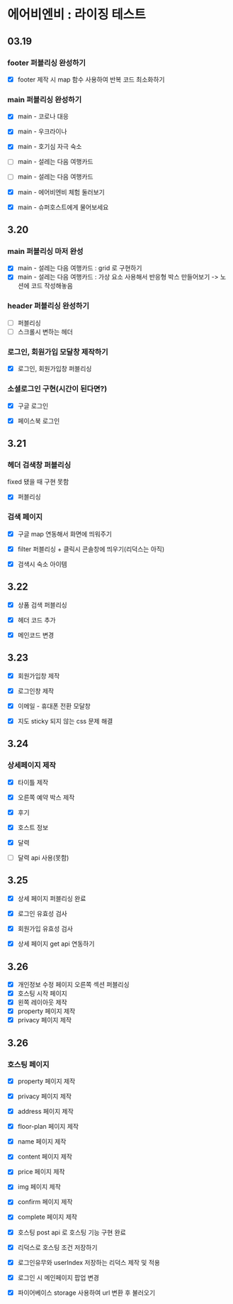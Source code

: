 # 에어비엔비 : 라이징 테스트

## 03.19
### footer 퍼블리싱 완성하기
- [x] footer 제작 시 map 함수 사용하여 반복 코드 최소화하기

### main 퍼블리싱 완성하기
- [x] main - 코로나 대응
- [x] main - 우크라이나
- [x] main - 호기심 자극 숙소
- [ ] main - 설레는 다음 여행카드 
- [ ] main - 설레는 다음 여행카드 
- [x] main - 에어비엔비 체험 둘러보기
- [x] main - 슈퍼호스트에게 물어보세요


## 3.20
### main 퍼블리싱 마저 완성
- [x] main - 설레는 다음 여행카드 : grid 로 구현하기
- [x] main - 설레는 다음 여행카드 : 가상 요소 사용해서 반응형 박스 만들어보기 -> 노션에 코드 작성해놓음

### header 퍼블리싱 완성하기
- [ ] 퍼블리싱
- [ ] 스크롤시 변하는 헤더

### 로그인, 회원가입 모달창 제작하기
- [x] 로그인, 회원가입창 퍼블리싱

### 소셜로그인 구현(시간이 된다면?)
- [x] 구글 로그인
- [x] 페이스북 로그인


## 3.21
### 헤더 검색창 퍼블리싱 
fixed 됐을 때 구현 못함
- [x] 퍼블리싱

### 검색 페이지
- [x] 구글 map 연동해서 화면에 띄워주기
- [x] filter 퍼블리싱 + 클릭시 콘솔창에 띄우기(리덕스는 아직)
- [x] 검색시 숙소 아이템  


## 3.22
- [x] 상품 검색 퍼블리싱
- [x] 헤더 코드 추가
- [x] 메인코드 변경


## 3.23
- [x] 회원가입창 제작
- [x] 로그인창 제작
- [x] 이메일 - 휴대폰 전환 모달창 
- [x] 지도 sticky 되지 않는 css 문제 해결


## 3.24
### 상세페이지 제작
- [x] 타이틀 제작
- [x] 오른쪽 예약 박스 제작
- [x] 후기
- [x] 호스트 정보
- [x] 달력
- [ ] 달력 api 사용(못함)


## 3.25
- [x] 상세 페이지 퍼블리싱 완료
- [x] 로그인 유효성 검사
- [x] 회원가입 유효성 검사
- [x] 상세 페이지 get api 연동하기


## 3.26
- [x] 개인정보 수정 페이지 오른쪽 섹션 퍼블리싱
- [x] 호스팅 시작 페이지
- [x] 왼쪽 레이아웃 제작
- [x] property 페이지 제작
- [x] privacy 페이지 제작

## 3.26
### 호스팅 페이지
- [x] property 페이지 제작
- [x] privacy 페이지 제작
- [x] address 페이지 제작
- [x] floor-plan 페이지 제작
- [x] name 페이지 제작
- [x] content 페이지 제작
- [x] price 페이지 제작
- [x] img 페이지 제작
- [x] confirm 페이지 제작
- [x] complete 페이지 제작
- [x] 호스팅 post api 로 호스팅 기능 구현 완료 
- [x] 리덕스로 호스팅 조건 저장하기
- [x] 로그인유무와 userIndex 저장하는 리덕스 제작 및 적용
- [x] 로그인 시 메인페이지 팝업 변경
- [x] 파이어베이스 storage 사용하여 url 변환 후 불러오기



 














